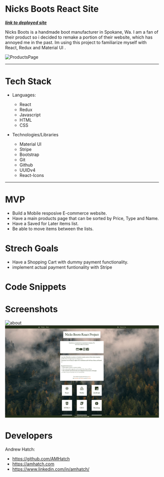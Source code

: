 # Nicks Boots React Site 

***[link to deployed site](https://amhatchreactsite.netlify.app/)***


Nicks Boots is a handmade boot manufacturer in Spokane, Wa. 
I am a fan of their product so i decided to remake a portion of their website, which has annoyed me in the past. 
Im using this project to familiarize myself with React, Redux and Material UI . 




![ProductsPage](public/images/screenshot3.png)

---

# Tech Stack
- Languages:
    - React
    - Redux
    - Javascript
    - HTML
    - CSS

- Technologies/Libraries
    - Material UI
    - Stripe 
    - Bootstrap
    - Git
    - Github
    - UUIDv4
    - React-Icons

---

# MVP

- Build a Mobile resposive E-commerce website. 
- Have a main products page that can be sorted by Price, Type and Name.
- Have a Saved for Later items list. 
- Be able to move items between the lists. 


# Strech Goals 
- Have a Shopping Cart with dummy payment functionality. 
- implement actual payment funtionality with Stripe


 # Code Snippets 

 # Screenshots 
![about](public/images/screenshot1.png)
![cart](public/images/screenshot4.png)

 # Developers
 Andrew Hatch:

- https://github.com/AMHatch
- https://amhatch.com
- https://www.linkedin.com/in/amhatch/



